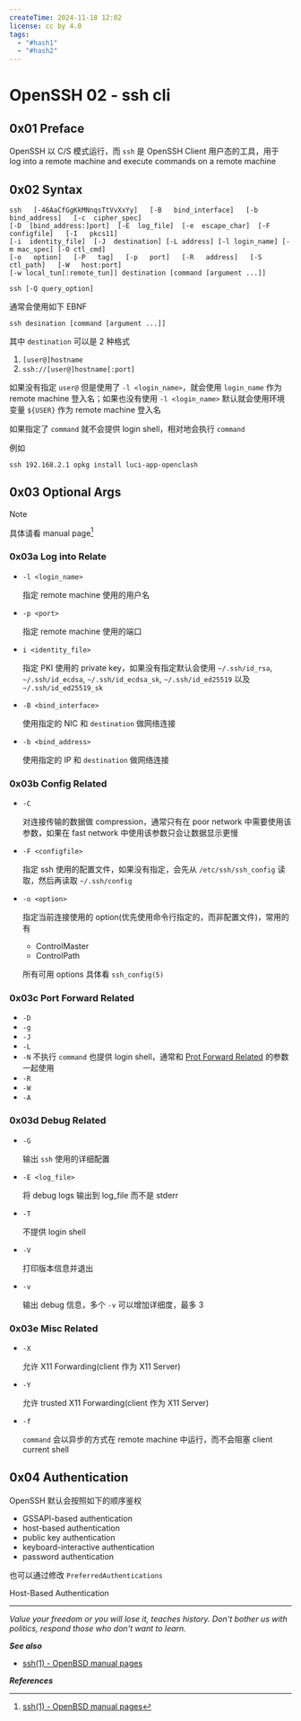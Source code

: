 ```yaml
---
createTime: 2024-11-18 12:02
license: cc by 4.0
tags:
  - "#hash1"
  - "#hash2"
---
```


# OpenSSH 02 - ssh cli

## 0x01 Preface

OpenSSH 以 C/S 模式运行，而 `ssh` 是 OpenSSH Client 用户态的工具，用于 log into a remote machine and execute commands on a remote machine

## 0x02 Syntax

```
ssh   [-46AaCfGgKkMNnqsTtVvXxYy]   [-B   bind_interface]   [-b   bind_address]   [-c  cipher_spec]
[-D  [bind_address:]port]  [-E  log_file]  [-e  escape_char]  [-F  configfile]   [-I   pkcs11]
[-i  identity_file]  [-J  destination] [-L address] [-l login_name] [-m mac_spec] [-O ctl_cmd]
[-o   option]   [-P   tag]   [-p   port]   [-R   address]   [-S   ctl_path]   [-W   host:port]
[-w local_tun[:remote_tun]] destination [command [argument ...]]

ssh [-Q query_option]
```

通常会使用如下 EBNF

```
ssh desination [command [argument ...]]
```

其中 `destination` 可以是 2 种格式

1. `[user@]hostname`
2. `ssh://[user@]hostname[:port]`

如果没有指定 `user@` 但是使用了 `-l <login_name>`，就会使用 `login_name` 作为 remote machine 登入名；如果也没有使用 `-l <login_name>` 默认就会使用环境变量 `${USER}` 作为 remote machine 登入名

如果指定了 `command` 就不会提供 login shell，相对地会执行 `command`

例如

```
ssh 192.168.2.1 opkg install luci-app-openclash
```

## 0x03 Optional Args

> [!note]
> 具体请看 manual page[^1]

### 0x03a Log into Relate

- `-l <login_name>`

	指定 remote machine 使用的用户名

- `-p <port>`

	指定 remote machine 使用的端口

- `i <identity_file>`

	指定 PKI 使用的 private key，如果没有指定默认会使用 `~/.ssh/id_rsa`, `~/.ssh/id_ecdsa`, `~/.ssh/id_ecdsa_sk`, `~/.ssh/id_ed25519` 以及 `~/.ssh/id_ed25519_sk`

- `-B <bind_interface>`

	使用指定的 NIC 和 `destination` 做网络连接

- `-b <bind_address>`

	使用指定的 IP 和 `destination` 做网络连接

### 0x03b Config Related

- `-C`

	对连接传输的数据做 compression，通常只有在 poor network 中需要使用该参数，如果在 fast network 中使用该参数只会让数据显示更慢

- `-F <configfile>`

	指定 ssh 使用的配置文件，如果没有指定，会先从 `/etc/ssh/ssh_config` 读取，然后再读取 `~/.ssh/config`

- `-o <option>`

	指定当前连接使用的 option(优先使用命令行指定的，而非配置文件)，常用的有
	
	- ControlMaster
	- ControlPath
	
	所有可用 options 具体看 `ssh_config(5)`

### 0x03c Port Forward Related

- `-D`
- `-g`
- `-J`
- `-L`
- `-N`
	不执行 `command` 也提供 login shell，通常和 [Prot Forward Related]() 的参数一起使用
- `-R`
- `-W`
- `-A`

### 0x03d Debug Related

- `-G`

	输出 `ssh` 使用的详细配置

- `-E <log_file>`

	将 debug logs 输出到 log_file 而不是 stderr

- `-T`

	不提供 login shell

- `-V`

	打印版本信息并退出

- `-v`

	输出 debug 信息，多个 `-v` 可以增加详细度，最多 3

### 0x03e Misc Related

- `-X`

	允许 X11 Forwarding(client 作为 X11 Server)

- `-Y`

	允许 trusted X11 Forwarding(client 作为 X11 Server)

- `-f`

	`command` 会以异步的方式在 remote machine 中运行，而不会阻塞 client current shell

## 0x04 Authentication

OpenSSH 默认会按照如下的顺序鉴权

- GSSAPI-based authentication
- host-based authentication
- public key authentication
- keyboard-interactive authentication
- password authentication

也可以通过修改 `PreferredAuthentications`


Host-Based Authentication

---
*Value your freedom or you will lose it, teaches history. Don't bother us with politics, respond those who don't want to learn.*

***See also***

- [ssh(1) - OpenBSD manual pages](https://man.openbsd.org/ssh)

***References***

[^1]:[ssh(1) - OpenBSD manual pages](https://man.openbsd.org/ssh)
